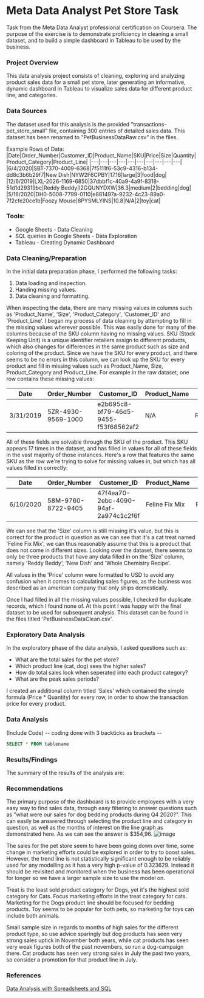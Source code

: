 # Meta Data Analyst Pet Store Task
Task from the Meta Data Analyst professional certification on Coursera. The purpose of the exercise is to demonstrate proficiency in cleaning a small dataset, and to build a simple dashboard in Tableau to be used by the business.

### Project Overview
This data analysis project consists of cleaning, exploring and analyzing product sales data for a small pet store, later generating an informative, dynamic dashboard in Tableau to visualize sales data for different product line, and categories. 

### Data Sources
The dataset used for this analysis is the provided "transactions-pet_store_small" file, containing 300 entries of detailed sales data. This dataset has been renamed to "PetBusinessDataRaw.csv" in the files.

Example Rows of Data:
|Date|Order_Number|Customer_ID|Product_Name|SKU|Price|Size|Quantity|Product_Category|Product_Line|
|---|---|---|---|---|---|---|---|---|---|
|6/4/2020|SBT-7370-4009-6368|7f5111f6-53c9-4316-b134-dd8c3b6b29f7|New Dish|NYW2F6CPBY|17.16|large|3|food|dog|
|12/6/2019|LXL-2026-1169-6850|37dbbf1c-40a9-4a9f-8318-51d1d29319bc|Reddy Beddy|I2GQUNYDXW|36.3|medium|2|bedding|dog|
|5/16/2020|DH0-5008-7799-0110|e881497a-9232-4c23-89a0-7f2cfe20ce1b|Foozy Mouse|8PYSMLYINS|10.8|N/A|2|toy|cat|

### Tools:
- Google Sheets - Data Cleaning
- SQL queries in Google Sheets - Data Exploration
- Tableau - Creating Dynamic Dashboard


### Data Cleaning/Preparation
In the initial data preparation phase, I performed the following tasks:
1. Data loading and inspection.
2. Handing missing values.
3. Data cleaning and formatting.

When inspecting the data, there are many missing values in columns such as 'Product_Name', 'Size', 'Product_Category', 'Customer_ID' and 'Product_Line'. I began my process of data cleaning by attempting to fill in the missing values wherever possible. This was easily done for many of the columns because of the SKU column having no missing values. SKU (Stock Keeping Unit) is a unique identifier retailers assign to different products, which also changes for differences in the same product such as size and coloring of the product. Since we have the SKU for every product, and there seems to be no errors in this column, we can look up the SKU for every product and fill in missing values such as Product_Name, Size, Product_Category and Product_Line. For example in the raw dataset, one row contains these missing values:

|Date|Order_Number|Customer_ID|Product_Name|SKU|Price|Size|Quantity|Product_Category|Product_Line|
|---|---|---|---|---|---|---|---|---|---|
|3/31/2019|5ZR-4930-9569-1000|e2b695c8-bf79-46d5-9455-f53f68562af2|N/A|RKAPY3I1TP|39.55|N/A|2|N/A|N/A|

All of these fields are solvable through the SKU of the product. This SKU appears 17 times in the dataset, and has filled in values for all of these fields in the vast majority of those instances. Here's a row that features the same SKU as the row we're trying to solve for missing values in, but which has all values filled in correctly:

|Date|Order_Number|Customer_ID|Product_Name|SKU|Price|Size|Quantity|Product_Category|Product_Line|
|---|---|---|---|---|---|---|---|---|---|
|6/10/2020|58M-9760-8722-9405|47f4ea70-2ebc-4090-94af-2a974c1c2f6f|Feline Fix Mix|RKAPY3I1TP|39.55|N/A|1|treat|cat|

We can see that the 'Size' column is still missing it's value, but this is correct for the product in question as we can see that it's a cat treat named 'Feline Fix Mix', we can thus reasonably assume that this is a product that does not come in different sizes. Looking over the dataset, there seems to only be three products that have any data filled in on the 'Size' column, namely 'Reddy Beddy', 'New Dish' and 'Whole Chemistry Recipe'.

All values in the 'Price' column were formatted to USD to avoid any confusion when it comes to calculating sales figures, as the business was described as an american company that only ships domestically.

Once I had filled in all the missing values possible, I checked for duplicate records, which I found none of. At this point I was happy with the final dataset to be used for subsequent analysis. This dataset can be found in the files titled 'PetBusinessDataClean.csv'.


### Exploratory Data Analysis
In the exploratory phase of the data analysis, I asked questions such as:

- What are the total sales for the pet store?
- Which product line (cat, dog) sees the higher sales?
- How do total sales look when seperated into each product category?
- What are the peak sales periods?

I created an additional column titled 'Sales' which contained the simple formula (Price * Quantity) for every row, in order to show the transaction price for every product.

### Data Analysis
(Include Code)
-- coding done with 3 backticks as brackets --
```sql
SELECT * FROM tablename
```

### Results/Findings
The summary of the results of the analysis are:

### Recommendations
The primary purpose of the dashboard is to provide employees with a very easy way to find sales data, through easy filtering to answer questions such as "what were our sales for dog bedding products during Q4 2020?". This can easily be answered through selecting the product line and category in question, as well as the months of interest on the line graph as demonstrated here. As we can see the answer is $354,96.
![image](https://github.com/user-attachments/assets/f09e8c2b-ca78-4698-8688-3e9bd7a4d4c6)


The sales for the pet store seem to have been going down over time, some change in marketing efforts could be explored in order to try to boost sales. However, the trend line is not statistically significant enough to be reliably used for any modelling as it has a very high p-value of 0.323629. Instead it should be revisited and monitored when the business has been operational for longer so we have a larger sample size to use the model on. 

Treat is the least sold product category for Dogs, yet it's the highest sold category for Cats. Focus marketing efforts in the treat category for cats. Marketing for the Dogs product line should be focused for bedding products. Toy seems to be popular for both pets, so marketing for toys can include both animals.

Small sample size in regards to months of high sales for the different product type, so use advice sparingly but dog products has seen very strong sales uptick in November both years, while cat products has seen very weak figures both of the past novembers, so run a dog-campaign there. Cat products has seen very strong sales in July the past two years, so consider a promotion for that product line in July.

### References 
[Data Analysis with Spreadsheets and SQL](https://www.coursera.org/learn/data-analysis-with-spreadsheets-and-sql)


